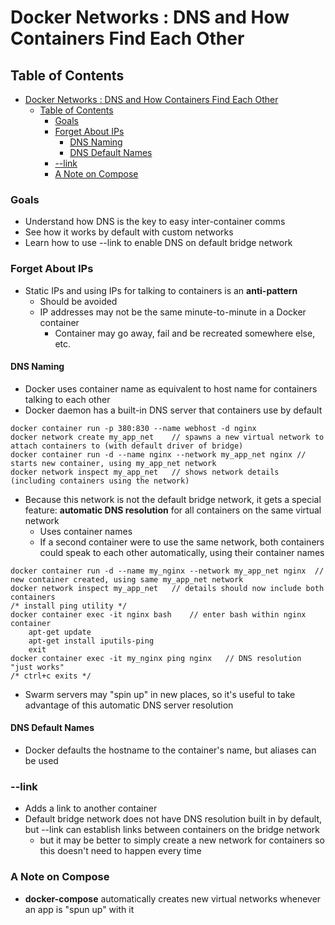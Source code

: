 # Docker Networks : DNS and How Containers Find Each Other

## Table of Contents
- [Docker Networks : DNS and How Containers Find Each Other](#docker-networks--dns-and-how-containers-find-each-other)
	- [Table of Contents](#table-of-contents)
		- [Goals](#goals)
		- [Forget About IPs](#forget-about-ips)
			- [DNS Naming](#dns-naming)
			- [DNS Default Names](#dns-default-names)
		- [--link](#link)
		- [A Note on Compose](#a-note-on-compose)
	
### Goals
- Understand how DNS is the key to easy inter-container comms
- See how it works by default with custom networks
- Learn how to use --link to enable DNS on default bridge network

### Forget About IPs
- Static IPs and using IPs for talking to containers is an **anti-pattern**
	* Should be avoided
	* IP addresses may not be the same minute-to-minute in a Docker container
		- Container may go away, fail and be recreated somewhere else, etc.
#### DNS Naming
- Docker uses container name as equivalent to host name for containers talking to each other
- Docker daemon has a built-in DNS server that containers use by default
```
docker container run -p 380:830 --name webhost -d nginx
docker network create my_app_net	// spawns a new virtual network to attach containers to (with default driver of bridge)
docker container run -d --name nginx --network my_app_net nginx	// starts new container, using my_app_net network
docker network inspect my_app_net	// shows network details (including containers using the network)
```
- Because this network is not the default bridge network, it gets a special feature: **automatic DNS resolution** for all containers on the same virtual network
	* Uses container names
	* If a second container were to use the same network, both containers could speak to each other automatically, using their container names
```
docker container run -d --name my_nginx --network my_app_net nginx	// new container created, using same my_app_net network
docker network inspect my_app_net	// details should now include both containers
/* install ping utility */
docker container exec -it nginx bash	// enter bash within nginx container
	apt-get update
	apt-get install iputils-ping
	exit
docker container exec -it my_nginx ping nginx	// DNS resolution "just works"
/* ctrl+c exits */
```
- Swarm servers may "spin up" in new places, so it's useful to take advantage of this automatic DNS server resolution
#### DNS Default Names
- Docker defaults the hostname to the container's name, but aliases can be used
### --link
- Adds a link to another container
- Default bridge network does not have DNS resolution built in by default, but --link can establish links between containers on the bridge network
	* but it may be better to simply create a new network for containers so this doesn't need to happen every time
### A Note on Compose
- **docker-compose** automatically creates new virtual networks whenever an app is "spun up" with it
